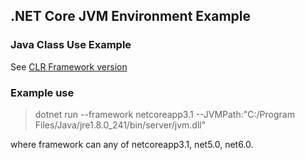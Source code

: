 ## .NET Core JVM Environment Example

### Java Class Use Example

See [CLR Framework version](../Framework/ScalaClassUseExample/README.md)

### Example use

> dotnet run --framework netcoreapp3.1 --JVMPath:"C:/Program Files/Java/jre1.8.0_241/bin/server/jvm.dll"

where framework can any of netcoreapp3.1, net5.0, net6.0.